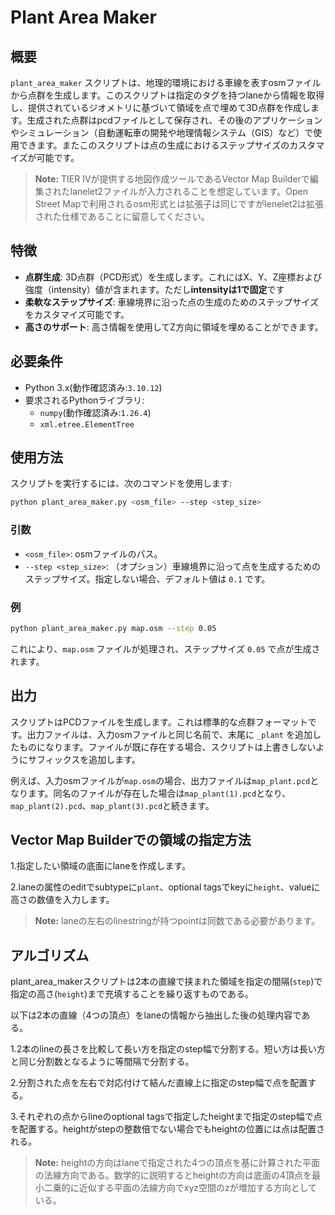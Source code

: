 
# Plant Area Maker

## 概要

`plant_area_maker` スクリプトは、地理的環境における車線を表すosmファイルから点群を生成します。このスクリプトは指定のタグを持つlaneから情報を取得し、提供されているジオメトリに基づいて領域を点で埋めて3D点群を作成します。生成された点群はpcdファイルとして保存され、その後のアプリケーションやシミュレーション（自動運転車の開発や地理情報システム（GIS）など）で使用できます。またこのスクリプトは点の生成におけるステップサイズのカスタマイズが可能です。

> **Note:** TIER IVが提供する地図作成ツールであるVector Map Builderで編集されたlanelet2ファイルが入力されることを想定しています。Open Street Mapで利用されるosm形式とは拡張子は同じですがlenelet2は拡張された仕様であることに留意してください。

## 特徴

- **点群生成**: 3D点群（PCD形式）を生成します。これにはX、Y、Z座標および強度（intensity）値が含まれます。ただし**intensityは1で固定**です
- **柔軟なステップサイズ**: 車線境界に沿った点の生成のためのステップサイズをカスタマイズ可能です。
- **高さのサポート**: 高さ情報を使用してZ方向に領域を埋めることができます。

## 必要条件

- Python 3.x(動作確認済み:`3.10.12`)
- 要求されるPythonライブラリ:
  - `numpy`(動作確認済み:`1.26.4`)
  - `xml.etree.ElementTree`

## 使用方法

スクリプトを実行するには、次のコマンドを使用します:

```bash
python plant_area_maker.py <osm_file> --step <step_size>
```

### 引数

- `<osm_file>`: osmファイルのパス。
- `--step <step_size>`: （オプション）車線境界に沿って点を生成するためのステップサイズ。指定しない場合、デフォルト値は `0.1` です。

### 例

```bash
python plant_area_maker.py map.osm --step 0.05
```

これにより、`map.osm` ファイルが処理され、ステップサイズ `0.05` で点が生成されます。

## 出力

スクリプトはPCDファイルを生成します。これは標準的な点群フォーマットです。出力ファイルは、入力osmファイルと同じ名前で、末尾に `_plant` を追加したものになります。ファイルが既に存在する場合、スクリプトは上書きしないようにサフィックスを追加します。

例えば、入力osmファイルが`map.osm`の場合、出力ファイルは`map_plant.pcd`となります。同名のファイルが存在した場合は`map_plant(1).pcd`となり、`map_plant(2).pcd`、`map_plant(3).pcd`と続きます。

## Vector Map Builderでの領域の指定方法

1.指定したい領域の底面にlaneを作成します。

2.laneの属性のeditでsubtypeに`plant`、optional tagsでkeyに`height`、valueに高さの数値を入力します。
> **Note:** laneの左右のlinestringが持つpointは同数である必要があります。

## アルゴリズム
plant_area_makerスクリプトは2本の直線で挟まれた領域を指定の間隔(`step`)で指定の高さ(`height`)まで充填することを繰り返すものである。

以下は2本の直線（4つの頂点）をlaneの情報から抽出した後の処理内容である。

1.2本のlineの長さを比較して長い方を指定のstep幅で分割する。短い方は長い方と同じ分割数となるように等間隔で分割する。

2.分割された点を左右で対応付けて結んだ直線上に指定のstep幅で点を配置する。

3.それぞれの点からlineのoptional tagsで指定したheightまで指定のstep幅で点を配置する。heightがstepの整数倍でない場合でもheightの位置には点は配置される。
  > **Note:** heightの方向はlaneで指定された4つの頂点を基に計算された平面の法線方向である。数学的に説明するとheightの方向は底面の4頂点を最小二乗的に近似する平面の法線方向でxyz空間のzが増加する方向としている。
